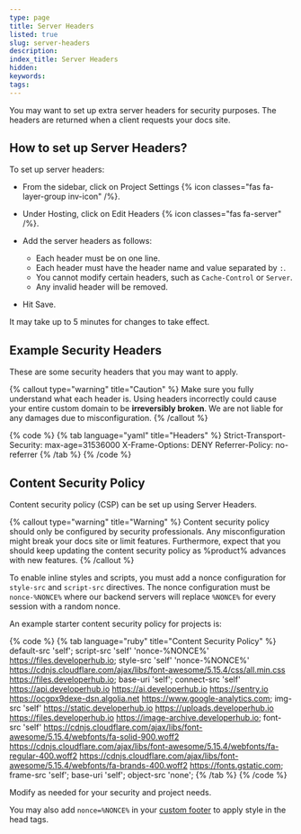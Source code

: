 ```yaml
---
type: page
title: Server Headers
listed: true
slug: server-headers
description: 
index_title: Server Headers
hidden: 
keywords: 
tags: 
---
```


You may want to set up extra server headers for security purposes. The headers are returned when a client requests your docs site.

## How to set up Server Headers?

To set up server headers:

- From the sidebar, click on Project Settings {% icon classes="fas fa-layer-group inv-icon" /%}.
- Under Hosting, click on Edit Headers {% icon classes="fas fa-server" /%}.
- Add the server headers as follows:
    - Each header must be on one line.
    - Each header must have the header name and value separated by `:`.
    - You cannot modify certain headers, such as `Cache-Control` or `Server`.
    - Any invalid header will be removed.

- Hit Save.

It may take up to 5 minutes for changes to take effect.

## Example Security Headers

These are some security headers that you may want to apply.

{% callout type="warning" title="Caution" %}
Make sure you fully understand what each header is. Using headers incorrectly could cause your entire custom domain to be **irreversibly broken**. We are not liable for any damages due to misconfiguration.
{% /callout %}

{% code %}
{% tab language="yaml" title="Headers" %}
Strict-Transport-Security: max-age=31536000
X-Frame-Options: DENY
Referrer-Policy: no-referrer
{% /tab %}
{% /code %}

## Content Security Policy

Content security policy (CSP) can be set up using Server Headers.

{% callout type="warning" title="Warning" %}
Content security policy should only be configured by security professionals. Any misconfiguration might break your docs site or limit features. Furthermore, expect that you should keep updating the content security policy as %product% advances with new features.
{% /callout %}

To enable inline styles and scripts, you must add a nonce configuration for `style-src`  and `script-src` directives. The nonce configuration must be `nonce-%NONCE%` where our backend servers will replace `%NONCE%` for every session with a random nonce.  

An example starter content security policy for projects is:

{% code %}
{% tab language="ruby" title="Content Security Policy" %}
default-src 'self';
script-src 'self' 'nonce-%NONCE%' https://files.developerhub.io;
style-src 'self' 'nonce-%NONCE%' https://cdnjs.cloudflare.com/ajax/libs/font-awesome/5.15.4/css/all.min.css https://files.developerhub.io;
base-uri 'self';
connect-src 'self' https://api.developerhub.io https://ai.developerhub.io https://sentry.io https://ocgpx9dexe-dsn.algolia.net https://www.google-analytics.com;
img-src 'self' https://static.developerhub.io https://uploads.developerhub.io https://files.developerhub.io https://image-archive.developerhub.io;
font-src 'self' https://cdnjs.cloudflare.com/ajax/libs/font-awesome/5.15.4/webfonts/fa-solid-900.woff2 https://cdnjs.cloudflare.com/ajax/libs/font-awesome/5.15.4/webfonts/fa-regular-400.woff2
https://cdnjs.cloudflare.com/ajax/libs/font-awesome/5.15.4/webfonts/fa-brands-400.woff2 https://fonts.gstatic.com;
frame-src 'self';
base-uri 'self';
object-src 'none';
{% /tab %}
{% /code %}

Modify as needed for your security and project needs.

You may also add `nonce=%NONCE%` in your [custom footer](/support-center/custom-footer) to apply style in the head tags.